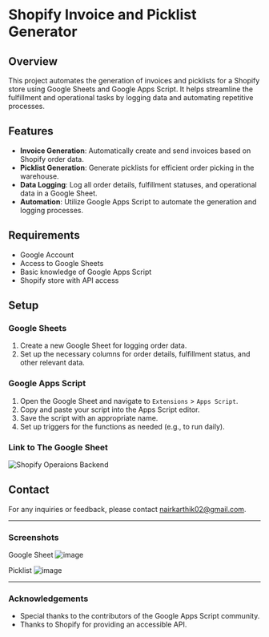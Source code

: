 # Shopify Invoice and Picklist Generator

## Overview

This project automates the generation of invoices and picklists for a Shopify store using Google Sheets and Google Apps Script. It helps streamline the fulfillment and operational tasks by logging data and automating repetitive processes.

## Features

- **Invoice Generation**: Automatically create and send invoices based on Shopify order data.
- **Picklist Generation**: Generate picklists for efficient order picking in the warehouse.
- **Data Logging**: Log all order details, fulfillment statuses, and operational data in a Google Sheet.
- **Automation**: Utilize Google Apps Script to automate the generation and logging processes.

## Requirements

- Google Account
- Access to Google Sheets
- Basic knowledge of Google Apps Script
- Shopify store with API access

## Setup

### Google Sheets

1. Create a new Google Sheet for logging order data.
2. Set up the necessary columns for order details, fulfillment status, and other relevant data.

### Google Apps Script

1. Open the Google Sheet and navigate to `Extensions` > `Apps Script`.
2. Copy and paste your script into the Apps Script editor.
3. Save the script with an appropriate name.
4. Set up triggers for the functions as needed (e.g., to run daily).

### Link to The Google Sheet
![Shopify Operaions Backend](https://docs.google.com/spreadsheets/d/1r2AihqBnvVbjz-dJh-qg__sB2Qjy28VeWTo1kAH3Je4)




## Contact

For any inquiries or feedback, please contact nairkarthik02@gmail.com.

---

### Screenshots

Google Sheet
![image](https://github.com/nairkarthik02/shopify-ops/assets/85906964/bacf372a-7601-434f-8700-57049b4661f9)


Picklist
![image](https://github.com/nairkarthik02/shopify-ops/assets/85906964/20d986f2-8485-4d3f-9d99-49f23185c3b6)





---

### Acknowledgements

- Special thanks to the contributors of the Google Apps Script community.
- Thanks to Shopify for providing an accessible API.
